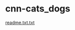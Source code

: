 # cnn-cats_dogs  
[readme.txt.txt](https://github.com/user-attachments/files/18507279/readme.txt.txt)
